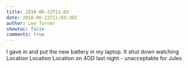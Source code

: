 ```yaml
---
title: 2010-06-22T11-03
date: 2010-06-22T11:03:30Z
author: Lee Turner
showtoc: false
comments: true
---
```


I gave in and put the new battery in my laptop.  It shut down watching Location Location Location on 4OD last night - unacceptable for Jules

